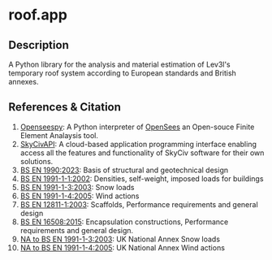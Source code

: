 # roof.app

## Description
A Python library for the analysis and material estimation of Lev3l's temporary roof system according to European standards and British annexes. 

## References & Citation

1. [Openseespy](https://github.com/zhuminjie/OpenSeesPyDoc): A Python interpreter of [OpenSees](https://github.com/OpenSees/OpenSees) an Open-souce Finite Element Analaysis tool.
2. [SkyCivAPI](https://skyciv.com/structural-analysis-design-api/): A cloud-based application programming interface enabling access all the features and functionality of SkyCiv software for their own solutions.
3. [BS EN 1990:2023](https://knowledge.bsigroup.com/products/eurocode-basis-of-structural-and-geotechnical-design?version=standard): Basis of structural and geotechnical design
4. [BS EN 1991-1-1:2002](https://knowledge.bsigroup.com/products/eurocode-1-actions-on-structures-general-actions-densities-self-weight-imposed-loads-for-buildings?version=standard): Densities, self-weight, imposed loads for buildings
5. [BS EN 1991-1-3:2003](https://knowledge.bsigroup.com/products/eurocode-1-actions-on-structures-general-actions-snow-loads?version=standard): Snow loads
6. [BS EN 1991-1-4:2005](https://knowledge.bsigroup.com/products/eurocode-1-actions-on-structures-general-actions-wind-actions?version=standard): Wind actions
7. [BS EN 12811-1:2003](https://knowledge.bsigroup.com/products/temporary-works-equipment-scaffolds-performance-requirements-and-general-design?version=standard): Scaffolds, Performance requirements and general design
8. [BS EN 16508:2015](https://knowledge.bsigroup.com/products/temporary-works-equipment-encapsulation-constructions-performance-requirements-and-general-design?version=standard): Encapsulation constructions, Performance requirements and general design.
9. [NA to BS EN 1991-1-3:2003](https://knowledge.bsigroup.com/products/uk-national-annex-to-eurocode-1-actions-on-structures-general-actions-snow-loads?version=standard): UK National Annex Snow loads
10. [NA to BS EN 1991-1-4:2005](https://knowledge.bsigroup.com/products/uk-national-annex-to-eurocode-1-actions-on-structures-general-actions-wind-actions?version=standard): UK National Annex Wind actions

